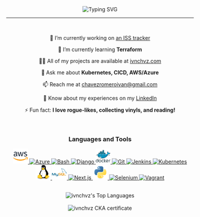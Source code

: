 
<link href='https://unpkg.com/boxicons@2.1.4/css/boxicons.min.css' rel='stylesheet'>

<div align="center">
  <img src="https://readme-typing-svg.herokuapp.com/?lines=Hi%20there!;I'm%20Ivan;Junior%20DevOps%20Engineer%20from%20Mexico&center=true&width=500&height=50&color=ffffff&pause=1000&multiline=true" alt="Typing SVG" />
</div>

---
<br>

<div align="center">
  <p>
    🔭 I’m currently working on <a href="http://iss.ivnchvz.com" target="_blank">an ISS tracker</a>
  </p>
  <p>
    🌱 I’m currently learning <strong>Terraform</strong>
  </p>
  <p>
    👨‍💻 All of my projects are available at <a href="https://www.ivnchvz.com" target="_blank">ivnchvz.com</a>
  </p>
  <p>
    💬 Ask me about <strong>Kubernetes, CICD, AWS/Azure</strong>
  </p>
  <p>
    📫 Reach me at <a href="mailto:chavezromeroivan@gmail.com">chavezromeroivan@gmail.com</a>
  </p>
  <p>
    📄 Know about my experiences on my <a href="https://www.linkedin.com/in/ivnchvz/" target="_blank">LinkedIn</a>
  </p>
  <p>
    ⚡ Fun fact: <strong>I love rogue-likes, collecting vinyls, and reading!</strong>
  </p>
</div>

<br>


<h3 align="center">Languages and Tools</h3>
<div align="center">
  <p>
    <a href="https://aws.amazon.com" target="_blank" rel="noreferrer">
      <img src="https://raw.githubusercontent.com/devicons/devicon/master/icons/amazonwebservices/amazonwebservices-original-wordmark.svg" alt="AWS" width="40" height="40"/>
    </a>
    <a href="https://azure.microsoft.com/en-in/" target="_blank" rel="noreferrer">
      <img src="https://www.vectorlogo.zone/logos/microsoft_azure/microsoft_azure-icon.svg" alt="Azure" width="40" height="40"/>
    </a>
    <a href="https://www.gnu.org/software/bash/" target="_blank" rel="noreferrer">
      <img src="https://www.vectorlogo.zone/logos/gnu_bash/gnu_bash-icon.svg" alt="Bash" width="40" height="40"/>
    </a>
    <a href="https://www.djangoproject.com/" target="_blank" rel="noreferrer">
      <img src="https://cdn.worldvectorlogo.com/logos/django.svg" alt="Django" width="40" height="40"/>
    </a>
    <a href="https://www.docker.com/" target="_blank" rel="noreferrer">
      <img src="https://raw.githubusercontent.com/devicons/devicon/master/icons/docker/docker-original-wordmark.svg" alt="Docker" width="40" height="40"/>
    </a>
    <a href="https://git-scm.com/" target="_blank" rel="noreferrer">
      <img src="https://www.vectorlogo.zone/logos/git-scm/git-scm-icon.svg" alt="Git" width="40" height="40"/>
    </a>
    <a href="https://www.jenkins.io" target="_blank" rel="noreferrer">
      <img src="https://www.vectorlogo.zone/logos/jenkins/jenkins-icon.svg" alt="Jenkins" width="40" height="40"/>
    </a>
    <a href="https://kubernetes.io" target="_blank" rel="noreferrer">
      <img src="https://www.vectorlogo.zone/logos/kubernetes/kubernetes-icon.svg" alt="Kubernetes" width="40" height="40"/>
    </a>
    <a href="https://www.linux.org/" target="_blank" rel="noreferrer">
      <img src="https://raw.githubusercontent.com/devicons/devicon/master/icons/linux/linux-original.svg" alt="Linux" width="40" height="40"/>
    </a>
    <a href="https://www.mysql.com/" target="_blank" rel="noreferrer">
      <img src="https://raw.githubusercontent.com/devicons/devicon/master/icons/mysql/mysql-original-wordmark.svg" alt="MySQL" width="40" height="40"/>
    </a>
    <a href="https://nextjs.org/" target="_blank" rel="noreferrer">
      <img src="https://cdn.worldvectorlogo.com/logos/nextjs-2.svg" alt="Next.js" width="40" height="40"/>
    </a>
    <a href="https://www.python.org" target="_blank" rel="noreferrer">
      <img src="https://raw.githubusercontent.com/devicons/devicon/master/icons/python/python-original.svg" alt="Python" width="40" height="40"/>
    </a>
    <a href="https://www.selenium.dev" target="_blank" rel="noreferrer">
      <img src="https://raw.githubusercontent.com/detain/svg-logos/780f25886640cef088af994181646db2f6b1a3f8/svg/selenium-logo.svg" alt="Selenium" width="40" height="40"/>
    </a>
    <a href="https://www.vagrantup.com/" target="_blank" rel="noreferrer">
      <img src="https://www.vectorlogo.zone/logos/vagrantup/vagrantup-icon.svg" alt="Vagrant" width="40" height="40"/>
    </a>
  </p>
</div>

<br>

<div align="center">
  <img src="https://github-readme-stats.vercel.app/api/top-langs?username=ivnchvz&show_icons=true&locale=en&layout=compact&theme=dark" alt="ivnchvz's Top Languages" />
</div>

<br>

<div align="center">
  <img src="https://images.credly.com/size/220x220/images/8b8ed108-e77d-4396-ac59-2504583b9d54/cka_from_cncfsite__281_29.png" alt="ivnchvz CKA certificate" />
</div> 


